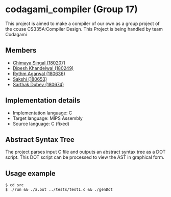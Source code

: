 # codagami_compiler (Group 17)

This project is aimed to make a compiler of our own as a group project of the couse CS335A:Compiler Design. This Project is being handled by team Codagami

## Members

-   [Chimaya Singal (180207)](https://github.com/https://github.com/chinmaya-s)
-   [Dipesh Khandelwal (180249)](https://github.com/dipeshdk)
-   [Rythm Agarwal (180636)](https://github.com/Rythmag)
-   [Sakshi (180653)](https://github.com/Sakshisak)
-   [Sarthak Dubey (180674)](https://github.com/srthkdb)

## Implementation details

-   Implementation language: C
-   Target language: MIPS Assembly
-   Source language: C (fixed)

## Abstract Syntax Tree

The project parses input C file and outputs an abstract syntax tree as a DOT script. This DOT script can be processed to view the AST in graphical form.

## Usage example

```console
$ cd src
$ ./run && ./a.out ../tests/test1.c && ./genDot
```
